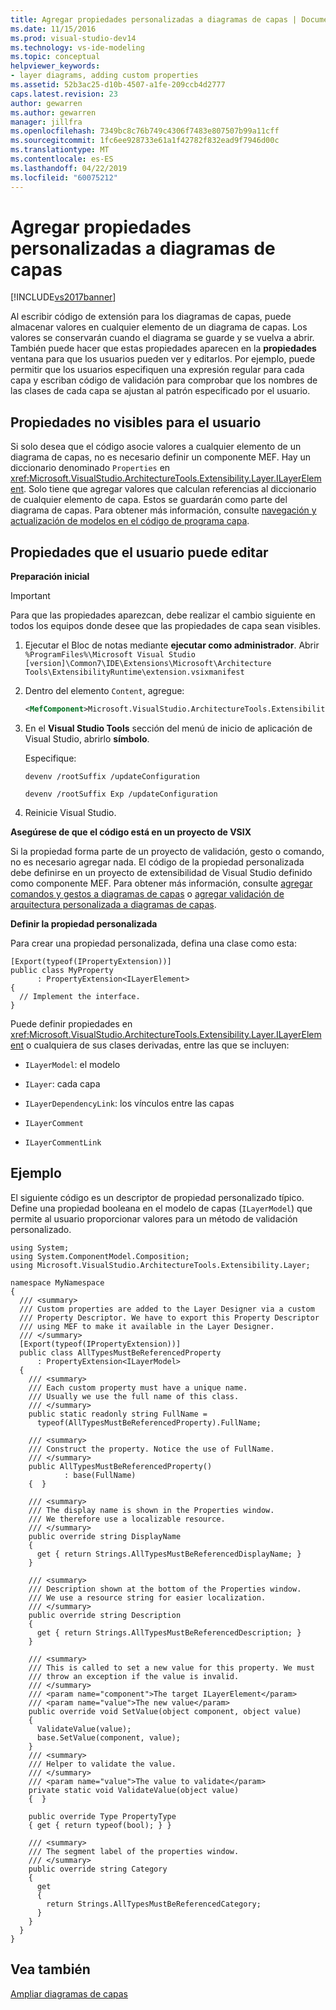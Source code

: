 ```yaml
---
title: Agregar propiedades personalizadas a diagramas de capas | Documentos de Microsoft
ms.date: 11/15/2016
ms.prod: visual-studio-dev14
ms.technology: vs-ide-modeling
ms.topic: conceptual
helpviewer_keywords:
- layer diagrams, adding custom properties
ms.assetid: 52b3ac25-d10b-4507-a1fe-209ccb4d2777
caps.latest.revision: 23
author: gewarren
ms.author: gewarren
manager: jillfra
ms.openlocfilehash: 7349bc8c76b749c4306f7483e807507b99a11cff
ms.sourcegitcommit: 1fc6ee928733e61a1f42782f832ead9f7946d00c
ms.translationtype: MT
ms.contentlocale: es-ES
ms.lasthandoff: 04/22/2019
ms.locfileid: "60075212"
---
```

# <a name="add-custom-properties-to-layer-diagrams"></a>Agregar propiedades personalizadas a diagramas de capas
[!INCLUDE[vs2017banner](../includes/vs2017banner.md)]

Al escribir código de extensión para los diagramas de capas, puede almacenar valores en cualquier elemento de un diagrama de capas. Los valores se conservarán cuando el diagrama se guarde y se vuelva a abrir. También puede hacer que estas propiedades aparecen en la **propiedades** ventana para que los usuarios pueden ver y editarlos. Por ejemplo, puede permitir que los usuarios especifiquen una expresión regular para cada capa y escriban código de validación para comprobar que los nombres de las clases de cada capa se ajustan al patrón especificado por el usuario.  
  
## <a name="properties-not-visible-to-the-user"></a>Propiedades no visibles para el usuario  
 Si solo desea que el código asocie valores a cualquier elemento de un diagrama de capas, no es necesario definir un componente MEF. Hay un diccionario denominado `Properties` en <xref:Microsoft.VisualStudio.ArchitectureTools.Extensibility.Layer.ILayerElement>. Solo tiene que agregar valores que calculan referencias al diccionario de cualquier elemento de capa. Estos se guardarán como parte del diagrama de capas. Para obtener más información, consulte [navegación y actualización de modelos en el código de programa capa](../modeling/navigate-and-update-layer-models-in-program-code.md).  
  
## <a name="properties-that-the-user-can-edit"></a>Propiedades que el usuario puede editar  
 **Preparación inicial**  
  
> [!IMPORTANT]
>  Para que las propiedades aparezcan, debe realizar el cambio siguiente en todos los equipos donde desee que las propiedades de capa sean visibles.  
> 
>  1. Ejecutar el Bloc de notas mediante **ejecutar como administrador**. Abrir `%ProgramFiles%\Microsoft Visual Studio [version]\Common7\IDE\Extensions\Microsoft\Architecture Tools\ExtensibilityRuntime\extension.vsixmanifest`  
>  
>  2. Dentro del elemento `Content`, agregue:  
> 
>     ```xml  
>     <MefComponent>Microsoft.VisualStudio.ArchitectureTools.Extensibility.Layer.Provider.dll</MefComponent>  
>     ```  
>
>  3. En el **Visual Studio Tools** sección del menú de inicio de aplicación de Visual Studio, abrirlo **símbolo**.  
> 
>     Especifique:  
> 
>     `devenv /rootSuffix /updateConfiguration`  
> 
>     `devenv /rootSuffix Exp /updateConfiguration`  
>    
>  4. Reinicie Visual Studio.  
  
 **Asegúrese de que el código está en un proyecto de VSIX**  
  
 Si la propiedad forma parte de un proyecto de validación, gesto o comando, no es necesario agregar nada. El código de la propiedad personalizada debe definirse en un proyecto de extensibilidad de Visual Studio definido como componente MEF. Para obtener más información, consulte [agregar comandos y gestos a diagramas de capas](../modeling/add-commands-and-gestures-to-layer-diagrams.md) o [agregar validación de arquitectura personalizada a diagramas de capas](../modeling/add-custom-architecture-validation-to-layer-diagrams.md).  
  
 **Definir la propiedad personalizada**  
  
 Para crear una propiedad personalizada, defina una clase como esta:  
  
```  
[Export(typeof(IPropertyExtension))]  
public class MyProperty   
      : PropertyExtension<ILayerElement>  
{  
  // Implement the interface.  
}  
```  
  
 Puede definir propiedades en <xref:Microsoft.VisualStudio.ArchitectureTools.Extensibility.Layer.ILayerElement> o cualquiera de sus clases derivadas, entre las que se incluyen:  
  
- `ILayerModel`: el modelo  
  
- `ILayer`: cada capa  
  
- `ILayerDependencyLink`: los vínculos entre las capas  
  
- `ILayerComment`  
  
- `ILayerCommentLink`  
  
## <a name="example"></a>Ejemplo  
 El siguiente código es un descriptor de propiedad personalizado típico. Define una propiedad booleana en el modelo de capas (`ILayerModel`) que permite al usuario proporcionar valores para un método de validación personalizado.  
  
```  
using System;  
using System.ComponentModel.Composition;  
using Microsoft.VisualStudio.ArchitectureTools.Extensibility.Layer;  
  
namespace MyNamespace  
{  
  /// <summary>  
  /// Custom properties are added to the Layer Designer via a custom  
  /// Property Descriptor. We have to export this Property Descriptor  
  /// using MEF to make it available in the Layer Designer.  
  /// </summary>  
  [Export(typeof(IPropertyExtension))]  
  public class AllTypesMustBeReferencedProperty   
      : PropertyExtension<ILayerModel>  
  {  
    /// <summary>  
    /// Each custom property must have a unique name.   
    /// Usually we use the full name of this class.  
    /// </summary>  
    public static readonly string FullName =  
      typeof(AllTypesMustBeReferencedProperty).FullName;  
  
    /// <summary>  
    /// Construct the property. Notice the use of FullName.  
    /// </summary>  
    public AllTypesMustBeReferencedProperty()  
            : base(FullName)  
    {  }  
  
    /// <summary>  
    /// The display name is shown in the Properties window.  
    /// We therefore use a localizable resource.  
    /// </summary>  
    public override string DisplayName  
    {  
      get { return Strings.AllTypesMustBeReferencedDisplayName; }  
    }  
  
    /// <summary>  
    /// Description shown at the bottom of the Properties window.  
    /// We use a resource string for easier localization.  
    /// </summary>  
    public override string Description  
    {  
      get { return Strings.AllTypesMustBeReferencedDescription; }  
    }  
  
    /// <summary>  
    /// This is called to set a new value for this property. We must  
    /// throw an exception if the value is invalid.  
    /// </summary>  
    /// <param name="component">The target ILayerElement</param>  
    /// <param name="value">The new value</param>  
    public override void SetValue(object component, object value)  
    {  
      ValidateValue(value);  
      base.SetValue(component, value);  
    }  
    /// <summary>  
    /// Helper to validate the value.  
    /// </summary>  
    /// <param name="value">The value to validate</param>  
    private static void ValidateValue(object value)  
    {  }  
  
    public override Type PropertyType  
    { get { return typeof(bool); } }  
  
    /// <summary>  
    /// The segment label of the properties window.  
    /// </summary>  
    public override string Category  
    {   
      get  
      {  
        return Strings.AllTypesMustBeReferencedCategory;  
      }  
    }  
  }  
}  
```  
  
## <a name="see-also"></a>Vea también  
 [Ampliar diagramas de capas](../modeling/extend-layer-diagrams.md)
